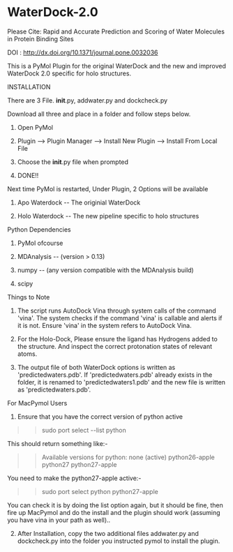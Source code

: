 # WaterDock-2.0

Please Cite:
Rapid and Accurate Prediction and Scoring of Water Molecules in Protein Binding Sites

DOI : http://dx.doi.org/10.1371/journal.pone.0032036

This is a PyMol Plugin for the original WaterDock and the new and improved WaterDock 2.0 specific for holo structures.

INSTALLATION

There are 3 File. __init__.py, addwater.py and dockcheck.py

Download all three and place in a folder and follow steps below. 

1) Open PyMol

2) Plugin --> Plugin Manager --> Install New Plugin --> Install From Local File

3) Choose the __init__.py file when prompted

4) DONE!!



Next time PyMol is restarted, Under Plugin, 2 Options will be available

1) Apo Waterdock -- The originial WaterDock

2) Holo Waterdock -- The new pipeline specific to holo structures



Python Dependencies

1) PyMol ofcourse

2) MDAnalysis -- (version > 0.13)

3) numpy -- (any version compatible with the MDAnalysis build)

4) scipy



Things to Note

1) The script runs AutoDock Vina through system calls of the command 'vina'. The system checks if the command 'vina' is callable and alerts if it is not. Ensure 'vina' in the system refers to AutoDock Vina. 

2) For the Holo-Dock, Please ensure the ligand has Hydrogens added to the structure. And inspect the correct protonation states of relevant atoms. 

3) The output file of both WaterDock options is written as 'predictedwaters.pdb'. If 'predictedwaters.pdb' already exists in the folder, it is renamed to 'predictedwaters1.pdb' and the new file is written as 'predictedwaters.pdb'.


For MacPymol Users

1) Ensure that you have the correct version of python active

>> sudo port select --list python

This should return something like:-

>> Available versions for python:
>> none (active)
>> python26-apple
>> python27
>> python27-apple 

You need to make the python27-apple active:-

>> sudo port select python python27-apple

You can check it is by doing the list option again, but it should be fine, then fire up MacPymol and do the install and the plugin should work (assuming you have vina in your path as well)..
 

2) After Installation, copy the two additional files addwater.py and dockcheck.py into the folder you instructed pymol to install the plugin. 


 
